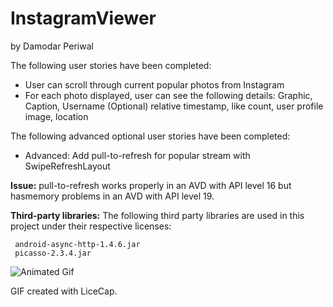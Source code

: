 InstagramViewer
===============
by Damodar Periwal

The following user stories have been completed:

- User can scroll through current popular photos from Instagram
- For each photo displayed, user can see the following details:
     Graphic, Caption, Username 
     (Optional) relative timestamp, like count, user profile image, location

The following advanced optional user stories have been completed:

- Advanced: Add pull-to-refresh for popular stream with SwipeRefreshLayout
  
<b>Issue:</b> 
pull-to-refresh works properly in an AVD with API level 16 but hasmemory problems in an AVD with API level 19.

<b>Third-party libraries:</b>
The following third party libraries are used in this project under their respective licenses:

     android-async-http-1.4.6.jar
     picasso-2.3.4.jar

![Animated Gif](DamodarInstgramViewer1.gif "Animation that shows the working of the app in an emulator")

GIF created with LiceCap.





